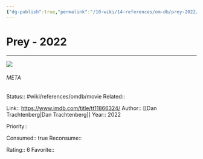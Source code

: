 ```yaml
---
{"dg-publish":true,"permalink":"/10-wiki/14-references/om-db/prey-2022/","title":"Prey","tags":["mediaDB/tv/movie"]}
---
```



# Prey - 2022
---
![](https://m.media-amazon.com/images/M/MV5BMDBlMDYxMDktOTUxMS00MjcxLWE2YjQtNjNhMjNmN2Y3ZDA1XkEyXkFqcGdeQXVyMTM1MTE1NDMx._V1_SX300.jpg)





###### META
Status:: #wiki/references/omdb/movie
Related:: 

Link:: https://www.imdb.com/title/tt11866324/
Author:: [[Dan Trachtenberg\|Dan Trachtenberg]]
Year:: 2022

Priority:: 

Consumed:: true
Reconsume:: 

Rating:: 6
Favorite:: 
